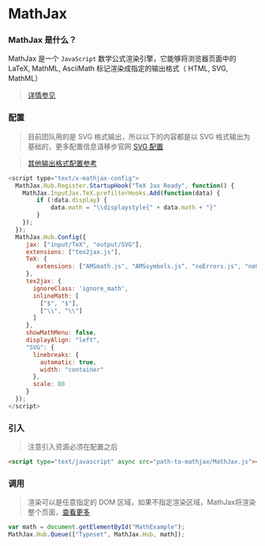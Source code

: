 [//]: # (1.需要补充团队CDN地址)
[//]: # (2.需要补充线上demo)

# MathJax

### MathJax 是什么？

MathJax 是一个 `JavaScript` 数学公式渲染引擎，它能够将浏览器页面中的 LaTeX, MathML, AsciiMath 标记渲染成指定的输出格式（ HTML, SVG, MathML）

>[详情参见](https://docs.mathjax.org/en/latest/start.html)


### 配置

>目前团队用的是 SVG 格式输出，所以以下的内容都是以 SVG 格式输出为基础的，更多配置信息请移步官网 [SVG 配置](https://docs.mathjax.org/en/latest/options/output-processors/SVG.html)

>[其他输出格式配置参考](http://docs.mathjax.org/en/latest/options/output-processors/index.html)

```js
<script type="text/x-mathjax-config">
  MathJax.Hub.Register.StartupHook("TeX Jax Ready", function() {
    MathJax.InputJax.TeX.prefilterHooks.Add(function(data) {
        if (!data.display) {
            data.math = "\\displaystyle{" + data.math + "}"
        }
    });
  });
  MathJax.Hub.Config({
     jax: ["input/TeX", "output/SVG"],
     extensions: ["tex2jax.js"],
     TeX: {
        extensions: ["AMSmath.js", "AMSsymbols.js", "noErrors.js", "noUndefined.js"]
     },
     tex2jax: {
       ignoreClass: 'ignore_math',
       inlineMath: [
         ["$", "$"],
         ["\\", "\\"]
       ]
     },
     showMathMenu: false,
     displayAlign: "left",
     "SVG": {
       linebreaks: {
         automatic: true,
         width: "container"
       },
       scale: 80
     }
  });     
</script>
```

### 引入
> 注意引入资源必须在配置之后

```html
<script type="text/javascript" async src="path-to-mathjax/MathJax.js"></script>
```

### 调用
>渲染可以是任意指定的 DOM 区域，如果不指定渲染区域，MathJax将渲染整个页面，[查看更多](http://docs.mathjax.org/en/latest/advanced/typeset.html?highlight=MathJax.Hub.Typeset)

```js
var math = document.getElementById("MathExample");
MathJax.Hub.Queue(["Typeset", MathJax.Hub, math]);
```